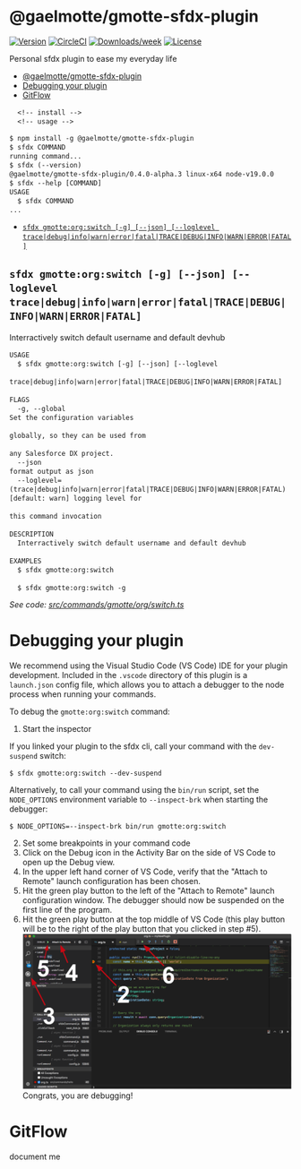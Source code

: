 # @gaelmotte/gmotte-sfdx-plugin

[![Version](https://img.shields.io/npm/v/@gaelmotte/gmotte-sfdx-plugin.svg)](https://npmjs.org/package/@gaelmotte/gmotte-sfdx-plugin)
[![CircleCI](https://circleci.com/gh/gaelmotte/gmotte-sfdx-plugin/tree/main.svg?style=shield)](https://circleci.com/gh/gaelmotte/gmotte-sfdx-plugin/tree/main)
[![Downloads/week](https://img.shields.io/npm/dw/@gaelmotte/gmotte-sfdx-plugin.svg)](https://npmjs.org/package/@gaelmotte/gmotte-sfdx-plugin)
[![License](https://img.shields.io/npm/l/@gaelmotte/gmotte-sfdx-plugin.svg)](https://github.com/gaelmotte/gmotte-sfdx-plugin/blob/main/package.json)

Personal sfdx plugin to ease my everyday life

<!-- toc -->
* [@gaelmotte/gmotte-sfdx-plugin](#gaelmottegmotte-sfdx-plugin)
* [Debugging your plugin](#debugging-your-plugin)
* [GitFlow](#gitflow)
<!-- tocstop -->
      <!-- install -->
      <!-- usage -->
```sh-session
$ npm install -g @gaelmotte/gmotte-sfdx-plugin
$ sfdx COMMAND
running command...
$ sfdx (--version)
@gaelmotte/gmotte-sfdx-plugin/0.4.0-alpha.3 linux-x64 node-v19.0.0
$ sfdx --help [COMMAND]
USAGE
  $ sfdx COMMAND
...
```
<!-- usagestop -->
<!-- commands -->
* [`sfdx gmotte:org:switch [-g] [--json] [--loglevel trace|debug|info|warn|error|fatal|TRACE|DEBUG|INFO|WARN|ERROR|FATAL]`](#sfdx-gmotteorgswitch--g---json---loglevel-tracedebuginfowarnerrorfataltracedebuginfowarnerrorfatal)

## `sfdx gmotte:org:switch [-g] [--json] [--loglevel trace|debug|info|warn|error|fatal|TRACE|DEBUG|INFO|WARN|ERROR|FATAL]`

Interractively switch default username and default devhub

```
USAGE
  $ sfdx gmotte:org:switch [-g] [--json] [--loglevel
    trace|debug|info|warn|error|fatal|TRACE|DEBUG|INFO|WARN|ERROR|FATAL]

FLAGS
  -g, --global                                                                      Set the configuration variables
                                                                                    globally, so they can be used from
                                                                                    any Salesforce DX project.
  --json                                                                            format output as json
  --loglevel=(trace|debug|info|warn|error|fatal|TRACE|DEBUG|INFO|WARN|ERROR|FATAL)  [default: warn] logging level for
                                                                                    this command invocation

DESCRIPTION
  Interractively switch default username and default devhub

EXAMPLES
  $ sfdx gmotte:org:switch

  $ sfdx gmotte:org:switch -g
```

_See code: [src/commands/gmotte/org/switch.ts](https://github.com/gaelmotte/gmotte-sfdx-plugin/blob/v0.4.0-alpha.3/src/commands/gmotte/org/switch.ts)_
<!-- commandsstop -->
<!-- debugging-your-plugin -->

# Debugging your plugin

We recommend using the Visual Studio Code (VS Code) IDE for your plugin development. Included in the `.vscode` directory of this plugin is a `launch.json` config file, which allows you to attach a debugger to the node process when running your commands.

To debug the `gmotte:org:switch` command:

1. Start the inspector

If you linked your plugin to the sfdx cli, call your command with the `dev-suspend` switch:

```sh-session
$ sfdx gmotte:org:switch --dev-suspend
```

Alternatively, to call your command using the `bin/run` script, set the `NODE_OPTIONS` environment variable to `--inspect-brk` when starting the debugger:

```sh-session
$ NODE_OPTIONS=--inspect-brk bin/run gmotte:org:switch
```

2. Set some breakpoints in your command code
3. Click on the Debug icon in the Activity Bar on the side of VS Code to open up the Debug view.
4. In the upper left hand corner of VS Code, verify that the "Attach to Remote" launch configuration has been chosen.
5. Hit the green play button to the left of the "Attach to Remote" launch configuration window. The debugger should now be suspended on the first line of the program.
6. Hit the green play button at the top middle of VS Code (this play button will be to the right of the play button that you clicked in step #5).
   <br><img src=".images/vscodeScreenshot.png" width="480" height="278"><br>
   Congrats, you are debugging!

# GitFlow

document me
